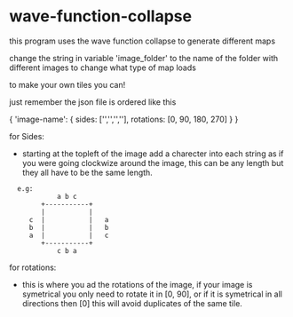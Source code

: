 # wave-function-collapse
this program uses the wave function collapse to generate different maps

change the string in variable 'image_folder' to the name of the folder with different images
to change what type of map loads

to make your own tiles you can!

just remember the json file is ordered like this 

{
  'image-name': {
    sides: ['','','',''],
    rotations: [0, 90, 180, 270]
  }
}

for Sides:
  - starting at the topleft of the image add a charecter into each string
    as if you were going clockwize around the image, this can be any length
    but they all have to be the same length.
    
~~~text
  e.g: 
            a b c
        +-----------+
        |           |   
     c  |           |   a 
     b  |           |   b
     a  |           |   c
        +-----------+
            c b a 
~~~
            
for rotations:
  - this is where you ad the rotations of the image, if your image is symetrical
    you only need to rotate it in [0, 90], or if it is symetrical in all directions then [0]
    this will avoid duplicates of the same tile.
